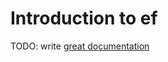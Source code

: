 # Introduction to ef

TODO: write [great documentation](http://jacobian.org/writing/what-to-write/)
